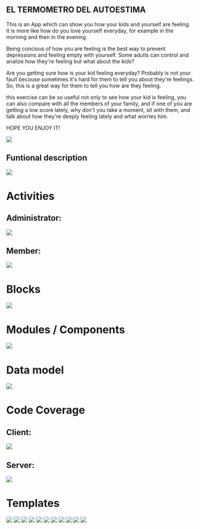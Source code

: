 ## EL TERMOMETRO DEL AUTOESTIMA

This is an App which can show you how your kids and yourself are feeling. It is more like how do you love yourself everyday, for example in the morning and then in the evening.

Being concious of how you are feeling is the best way to prevent depressions and feeling empty with yourself. Some adults can control and analize how they're feeling but what about the kids?

Are you getting sure how is your kid feeling everyday? Probably is not your fault becouse sometimes it's hard for them to tell you about they're feelings. So, this is a great way for them to tell you how are they feeling.

this exercise can be so useful not only to see how your kid is feeling, you can also compare with all the members of your family, and if one of you are getting a low score lately, why don't you take a moment, sit with them, and talk about how they're deeply feeling lately and what worries him.

HOPE YOU ENJOY IT!


![](https://media.giphy.com/media/KyHYriCEllG5grJx8t/giphy.gif)

## Funtional description

![](./images/functional-diagram.jpg)

# Activities

## Administrator:

![](./images/admin_Activity_diagram.jpg)

## Member:

![](./images/member_admin_diagram.jpg)

# Blocks

![](./images/block_diagram.jpg)

# Modules / Components

![](./images/modules-components.jpg)

# Data model

![](./images/data-model.jpg)

# Code Coverage

## Client:

![](./images/specs_client_screenshot.jpg)

## Server:

![](./images/server-logic-test.jpg)

# Templates

![](./images/register-template.jpg)
![](./images/login-template.jpg)
![](./images/home_template.jpg)
![](./images/my-family-template.jpg)
![](./images/edit-member-template.jpg)
![](./images/create-member-template.jpg)
![](./images/stats-template.jpg)
![](./images/day-specs-template.jpg)
![](./images/settings-template.jpg)
![](./images/handle-account-template.jpg)
![](./images/set-mood.jpg)